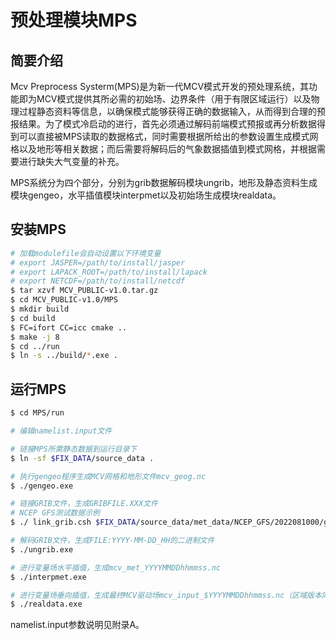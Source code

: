 # 预处理模块MPS
## 简要介绍 

Mcv Preprocess Systerm(MPS)是为新一代MCV模式开发的预处理系统，其功能即为MCV模式提供其所必需的初始场、边界条件（用于有限区域运行）以及物理过程静态资料等信息，以确保模式能够获得正确的数据输入，从而得到合理的预报结果。为了模式冷启动的进行，首先必须通过解码前端模式预报或再分析数据得到可以直接被MPS读取的数据格式，同时需要根据所给出的参数设置生成模式网格以及地形等相关数据；而后需要将解码后的气象数据插值到模式网格，并根据需要进行缺失大气变量的补充。

MPS系统分为四个部分，分别为grib数据解码模块ungrib，地形及静态资料生成模块gengeo，水平插值模块interpmet以及初始场生成模块realdata。

## 安装MPS

```bash
# 加载modulefile会自动设置以下环境变量
# export JASPER=/path/to/install/jasper
# export LAPACK_ROOT=/path/to/install/lapack
# export NETCDF=/path/to/install/netcdf   
$ tar xzvf MCV_PUBLIC-v1.0.tar.gz
$ cd MCV_PUBLIC-v1.0/MPS
$ mkdir build
$ cd build
$ FC=ifort CC=icc cmake ..
$ make -j 8
$ cd ../run
$ ln -s ../build/*.exe .
```

## 运行MPS

```bash
$ cd MPS/run

# 编辑namelist.input文件

# 链接MPS所需静态数据到运行目录下
$ ln -sf $FIX_DATA/source_data .

# 执行gengeo程序生成MCV网格和地形文件mcv_geog.nc
$ ./gengeo.exe

# 链接GRIB文件，生成GRIBFILE.XXX文件
# NCEP GFS测试数据示例
$ ./ link_grib.csh $FIX_DATA/source_data/met_data/NCEP_GFS/2022081000/gfs.t00z.pgrb2.0p50.f000

# 解码GRIB文件，生成FILE:YYYY-MM-DD_HH的二进制文件
$ ./ungrib.exe

# 进行变量场水平插值，生成mcv_met_YYYYMMDDhhmmss.nc
$ ./interpmet.exe

# 进行变量场垂向插值，生成最终MCV驱动场mcv_input_$YYYYMMDDhhmmss.nc（区域版本同时生成侧边界条件数据）
$ ./realdata.exe
```

namelist.input参数说明见附录A。



